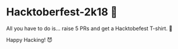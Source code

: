 # Hacktoberfest-2k18 :see_no_evil:

All you have to do is... raise 5 PRs and get a Hacktobefest T-shirt. :tshirt:

Happy Hacking! :smiling_imp:
